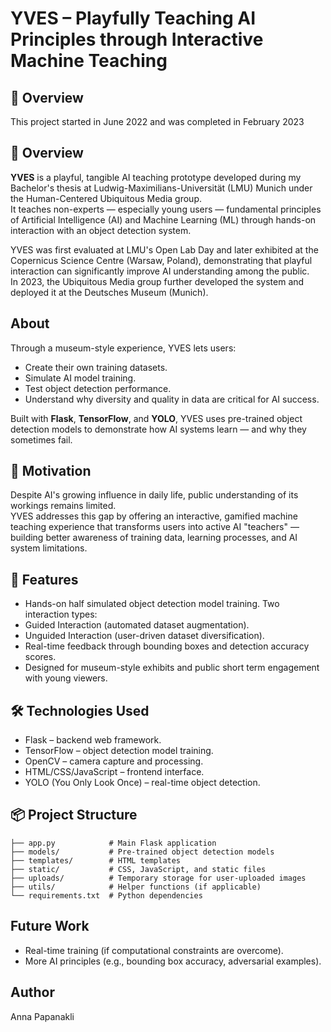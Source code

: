 # YVES – Playfully Teaching AI Principles through Interactive Machine Teaching

## 📖 Overview

This project started in June 2022 and was completed in February 2023

## 📖 Overview

**YVES** is a playful, tangible AI teaching prototype developed during my Bachelor's thesis at Ludwig-Maximilians-Universität (LMU) Munich under the Human-Centered Ubiquitous Media group.  
It teaches non-experts — especially young users — fundamental principles of Artificial Intelligence (AI) and Machine Learning (ML) through hands-on interaction with an object detection system.

YVES was first evaluated at LMU's Open Lab Day and later exhibited at the Copernicus Science Centre (Warsaw, Poland), demonstrating that playful interaction can significantly improve AI understanding among the public.  
In 2023, the Ubiquitous Media group further developed the system and deployed it at the Deutsches Museum (Munich).

## About

Through a museum-style experience, YVES lets users:
- Create their own training datasets.
- Simulate AI model training.
- Test object detection performance.
- Understand why diversity and quality in data are critical for AI success.

Built with **Flask**, **TensorFlow**, and **YOLO**, YVES uses pre-trained object detection models to demonstrate how AI systems learn — and why they sometimes fail.

## 🎯 Motivation

Despite AI's growing influence in daily life, public understanding of its workings remains limited.  
YVES addresses this gap by offering an interactive, gamified machine teaching experience that transforms users into active AI "teachers" — building better awareness of training data, learning processes, and AI system limitations.


## 🧪 Features

- Hands-on half simulated object detection model training.
Two interaction types:
- Guided Interaction (automated dataset augmentation).
- Unguided Interaction (user-driven dataset diversification).
- Real-time feedback through bounding boxes and detection accuracy scores.
- Designed for museum-style exhibits and public short term engagement with young viewers.

## 🛠️ Technologies Used

- Flask – backend web framework.
- TensorFlow – object detection model training.
- OpenCV – camera capture and processing.
- HTML/CSS/JavaScript – frontend interface.
- YOLO (You Only Look Once) – real-time object detection.


## 📦 Project Structure

```
├── app.py            # Main Flask application
├── models/           # Pre-trained object detection models
├── templates/        # HTML templates
├── static/           # CSS, JavaScript, and static files
├── uploads/          # Temporary storage for user-uploaded images
├── utils/            # Helper functions (if applicable)
└── requirements.txt  # Python dependencies
```

## Future Work

- Real-time training (if computational constraints are overcome).
- More AI principles (e.g., bounding box accuracy, adversarial examples).

## Author

Anna Papanakli
